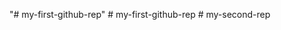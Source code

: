 "# my-first-github-rep" 
#   m y - f i r s t - g i t h u b - r e p  
 #   m y - s e c o n d - r e p  
 